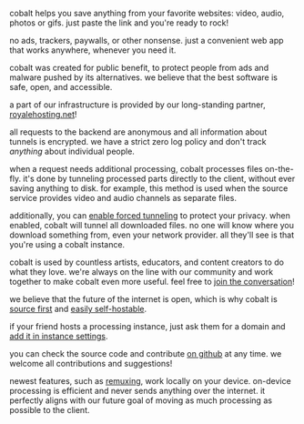 <script lang="ts">
    import { t } from "$lib/i18n/translations";
    import { partners, contacts, docs } from "$lib/env";

    import SectionHeading from "$components/misc/SectionHeading.svelte";
</script>

<section id="summary">
<SectionHeading
    title={$t("about.heading.summary")}
    sectionId="summary"
/>

cobalt helps you save anything from your favorite websites: video, audio, photos or gifs. just paste the link and you're ready to rock!

no ads, trackers, paywalls, or other nonsense. just a convenient web app that works anywhere, whenever you need it.
</section>

<section id="motivation">
<SectionHeading
    title={$t("about.heading.motivation")}
    sectionId="motivation"
/>

cobalt was created for public benefit, to protect people from ads and malware pushed by its alternatives.
we believe that the best software is safe, open, and accessible.

a part of our infrastructure is provided by our long-standing partner, [royalehosting.net]({partners.royalehosting})!
</section>

<section id="privacy">
<SectionHeading
    title={$t("about.heading.privacy")}
    sectionId="privacy"
/>

all requests to the backend are anonymous and all information about tunnels is encrypted.
we have a strict zero log policy and don't track *anything* about individual people.

when a request needs additional processing, cobalt processes files on-the-fly.
it's done by tunneling processed parts directly to the client, without ever saving anything to disk.
for example, this method is used when the source service provides video and audio channels as separate files.

additionally, you can [enable forced tunneling](/settings/privacy#tunnel) to protect your privacy.
when enabled, cobalt will tunnel all downloaded files.
no one will know where you download something from, even your network provider.
all they'll see is that you're using a cobalt instance.
</section>

<section id="community">
<SectionHeading
    title={$t("about.heading.community")}
    sectionId="community"
/>

cobalt is used by countless artists, educators, and content creators to do what they love.
we're always on the line with our community and work together to make cobalt even more useful.
feel free to [join the conversation](/about/community)!

we believe that the future of the internet is open, which is why cobalt is
[source first](https://sourcefirst.com/) and [easily self-hostable]({docs.instanceHosting}).

if your friend hosts a processing instance, just ask them for a domain and [add it in instance settings](/settings/instances#community).

you can check the source code and contribute [on github]({contacts.github}) at any time.
we welcome all contributions and suggestions!
</section>

<section id="local">
<SectionHeading
    title={$t("about.heading.local")}
    sectionId="local"
/>

newest features, such as [remuxing](/remux), work locally on your device.
on-device processing is efficient and never sends anything over the internet.
it perfectly aligns with our future goal of moving as much processing as possible to the client.
</section>
